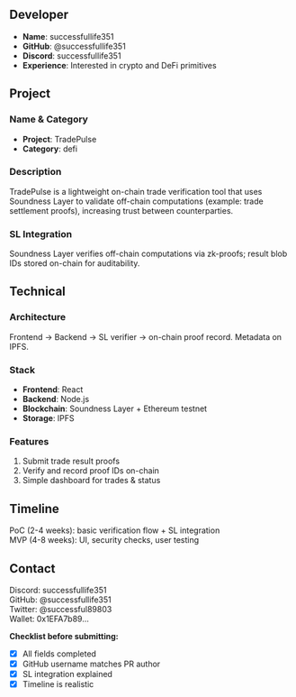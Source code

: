 ## Developer
- **Name**: successfullife351
- **GitHub**: @successfullife351
- **Discord**: successfullife351
- **Experience**: Interested in crypto and DeFi primitives

## Project

### Name & Category
- **Project**: TradePulse
- **Category**: defi

### Description
TradePulse is a lightweight on-chain trade verification tool that uses Soundness Layer to validate off-chain computations (example: trade settlement proofs), increasing trust between counterparties.

### SL Integration
Soundness Layer verifies off-chain computations via zk-proofs; result blob IDs stored on-chain for auditability.

## Technical
### Architecture
Frontend → Backend → SL verifier → on-chain proof record. Metadata on IPFS.

### Stack
- **Frontend**: React
- **Backend**: Node.js
- **Blockchain**: Soundness Layer + Ethereum testnet
- **Storage**: IPFS

### Features
1. Submit trade result proofs
2. Verify and record proof IDs on-chain
3. Simple dashboard for trades & status

## Timeline
PoC (2-4 weeks): basic verification flow + SL integration  
MVP (4-8 weeks): UI, security checks, user testing

## Contact
Discord: successfullife351  
GitHub: @successfullife351  
Twitter: @successful89803  
Wallet: 0x1EFA7b89...

**Checklist before submitting:**
- [x] All fields completed
- [x] GitHub username matches PR author
- [x] SL integration explained
- [x] Timeline is realistic
